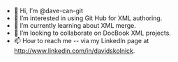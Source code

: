 - 👋 Hi, I’m @dave-can-git
- 👀 I’m interested in using Git Hub for XML authoring.
- 🌱 I’m currently learning about XML merge.
- 💞️ I’m looking to collaborate on DocBook XML projects.
- 📫 How to reach me -- via my LinkedIn page at http://www.linkedin.com/in/davidskolnick.

<!---
dave-can-git/dave-can-git is a ✨ special ✨ repository because its `README.md` (this file) appears on your GitHub profile.
You can click the Preview link to take a look at your changes.
--->
